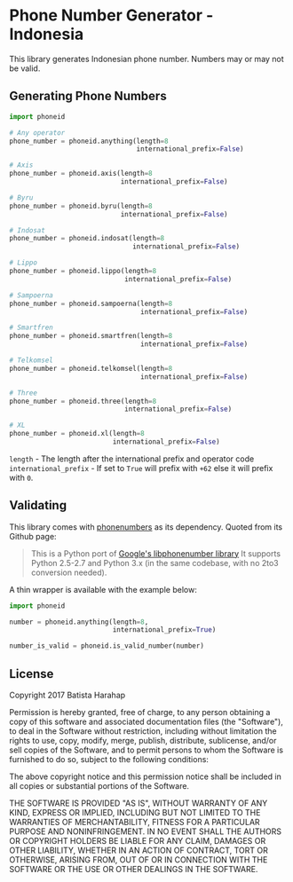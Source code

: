 # Phone Number Generator - Indonesia

This library generates Indonesian phone number. Numbers may or may not be valid.

## Generating Phone Numbers

```python
import phoneid

# Any operator
phone_number = phoneid.anything(length=8
                                international_prefix=False)

# Axis
phone_number = phoneid.axis(length=8
                            international_prefix=False)

# Byru
phone_number = phoneid.byru(length=8
                            international_prefix=False)

# Indosat
phone_number = phoneid.indosat(length=8
                               international_prefix=False)

# Lippo
phone_number = phoneid.lippo(length=8
                             international_prefix=False)

# Sampoerna
phone_number = phoneid.sampoerna(length=8
                                 international_prefix=False)

# Smartfren
phone_number = phoneid.smartfren(length=8
                                 international_prefix=False)

# Telkomsel
phone_number = phoneid.telkomsel(length=8
                                 international_prefix=False)

# Three
phone_number = phoneid.three(length=8
                             international_prefix=False)

# XL
phone_number = phoneid.xl(length=8
                          international_prefix=False)
```

`length` - The length after the international prefix and operator code
`international_prefix` - If set to `True` will prefix with `+62` else it will prefix with `0`.

## Validating

This library comes with [phonenumbers](https://github.com/daviddrysdale/python-phonenumbers) as its dependency. Quoted from its Github page:

>This is a Python port of [Google's libphonenumber library](https://github.com/googlei18n/libphonenumber) It supports Python 2.5-2.7 and Python 3.x (in the same codebase, with no 2to3 conversion needed).

A thin wrapper is available with the example below:

```python
import phoneid

number = phoneid.anything(length=8,
                          international_prefix=True)

number_is_valid = phoneid.is_valid_number(number)
```

## License

Copyright 2017 Batista Harahap

Permission is hereby granted, free of charge, to any person obtaining a copy of this software and associated documentation files (the "Software"), to deal in the Software without restriction, including without limitation the rights to use, copy, modify, merge, publish, distribute, sublicense, and/or sell copies of the Software, and to permit persons to whom the Software is furnished to do so, subject to the following conditions:

The above copyright notice and this permission notice shall be included in all copies or substantial portions of the Software.

THE SOFTWARE IS PROVIDED "AS IS", WITHOUT WARRANTY OF ANY KIND, EXPRESS OR IMPLIED, INCLUDING BUT NOT LIMITED TO THE WARRANTIES OF MERCHANTABILITY, FITNESS FOR A PARTICULAR PURPOSE AND NONINFRINGEMENT. IN NO EVENT SHALL THE AUTHORS OR COPYRIGHT HOLDERS BE LIABLE FOR ANY CLAIM, DAMAGES OR OTHER LIABILITY, WHETHER IN AN ACTION OF CONTRACT, TORT OR OTHERWISE, ARISING FROM, OUT OF OR IN CONNECTION WITH THE SOFTWARE OR THE USE OR OTHER DEALINGS IN THE SOFTWARE.
